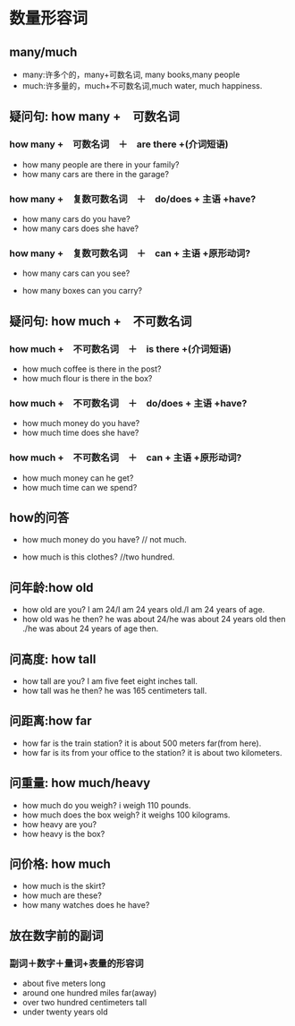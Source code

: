 # 数量形容词
## many/much
* many:许多个的，many+可数名词, many books,many people
* much:许多量的，much+不可数名词,much water, much happiness.

## 疑问句: how many +　可数名词

### how many +　可数名词　＋　are there +(介词短语)

* how many people are there in your family?
* how many cars are there in the garage?

### how many +　复数可数名词　＋　do/does + 主语 +have?
* how many cars do you have?
* how many cars does she have?

### how many +　复数可数名词　＋　can + 主语 +原形动词?
* how many cars can you see?

* how many boxes can you carry?



## 疑问句: how much +　不可数名词


### how much +　不可数名词　＋　is there +(介词短语)
* how much coffee is there in the post?
* how much flour is there in the box?

### how much +　不可数名词　＋　do/does + 主语 +have?

* how much money do you have?
* how much time does she have?

### how much +　不可数名词　＋　can + 主语 +原形动词?
* how much money can he get?
* how much time can  we spend?

## how的问答
* how much money do you have? // not much.

* how much is this clothes?  //two hundred.


## 问年龄:how old
* how old are you?
I am 24/I am 24 years old./I am 24 years of age.
* how old was he then?
he was about 24/he was about 24 years old then ./he was about 24 years of age then.


## 问高度: how tall
* how tall are you?
I am five feet eight inches tall.
* how tall  was he then?
he was 165 centimeters tall.


## 问距离:how far
* how far is the train station?
it is about 500 meters far(from here).
* how far is its from your office to the station?
it is about two kilometers.

## 问重量: how much/heavy
* how much do you weigh?
i weigh 110 pounds.
* how much does the box weigh?
it weighs 100 kilograms.
* how heavy are you?
* how heavy is the box?

## 问价格: how much
* how much is the skirt?
* how much are these?
* how many watches does he have?

## 放在数字前的副词
### 副词＋数字＋量词+表量的形容词
* about five meters long
* around one hundred miles far(away)
* over two hundred centimeters tall
* under twenty years old
